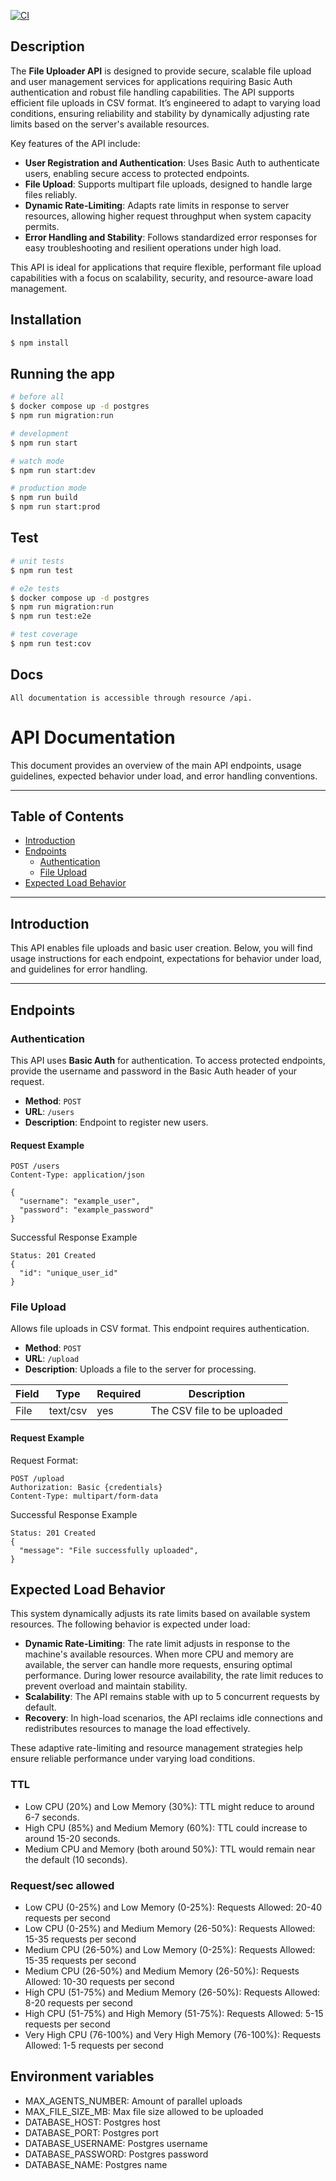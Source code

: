   <a href="https://github.com/bayerleindev/file-uploader-service/actions/workflows/ci.yml/badge.svg" target="_blank"><img src="https://github.com/bayerleindev/file-uploader-service/actions/workflows/ci.yml/badge.svg" alt="CI" /></a>

## Description

The **File Uploader API** is designed to provide secure, scalable file upload and user management services for applications requiring Basic Auth authentication and robust file handling capabilities. The API supports efficient file uploads in CSV format. It’s engineered to adapt to varying load conditions, ensuring reliability and stability by dynamically adjusting rate limits based on the server's available resources. 

Key features of the API include:
- **User Registration and Authentication**: Uses Basic Auth to authenticate users, enabling secure access to protected endpoints.
- **File Upload**: Supports multipart file uploads, designed to handle large files reliably.
- **Dynamic Rate-Limiting**: Adapts rate limits in response to server resources, allowing higher request throughput when system capacity permits.
- **Error Handling and Stability**: Follows standardized error responses for easy troubleshooting and resilient operations under high load.

This API is ideal for applications that require flexible, performant file upload capabilities with a focus on scalability, security, and resource-aware load management.


## Installation

```bash
$ npm install
```

## Running the app

```bash
# before all
$ docker compose up -d postgres
$ npm run migration:run

# development
$ npm run start

# watch mode
$ npm run start:dev

# production mode
$ npm run build
$ npm run start:prod
```

## Test

```bash
# unit tests
$ npm run test

# e2e tests
$ docker compose up -d postgres
$ npm run migration:run
$ npm run test:e2e

# test coverage
$ npm run test:cov
```

## Docs
```
All documentation is accessible through resource /api.
```

# API Documentation

This document provides an overview of the main API endpoints, usage guidelines, expected behavior under load, and error handling conventions.

---
## Table of Contents
- [Introduction](#introduction)
- [Endpoints](#endpoints)
  - [Authentication](#authentication)
  - [File Upload](#file-upload)
- [Expected Load Behavior](#expected-load-behavior)
---

## Introduction

This API enables file uploads and basic user creation. Below, you will find usage instructions for each endpoint, expectations for behavior under load, and guidelines for error handling.

---

## Endpoints

### Authentication

This API uses **Basic Auth** for authentication. To access protected endpoints, provide the username and password in the Basic Auth header of your request.

- **Method**: `POST`
- **URL**: `/users`
- **Description**: Endpoint to register new users.

#### Request Example

```
POST /users
Content-Type: application/json

{
  "username": "example_user",
  "password": "example_password"
}
```
Successful Response Example
```
Status: 201 Created
{
  "id": "unique_user_id"
}
```

### File Upload
Allows file uploads in CSV format. This endpoint requires authentication.
- **Method**: `POST`
- **URL**: `/upload`
- **Description**: Uploads a file to the server for processing.

| Field  | Type       | Required | Description
| ------ | ---------- | -------- | ----------
|  File  |  text/csv  |    yes   | The CSV file to be uploaded

#### Request Example
Request Format:
```
POST /upload
Authorization: Basic {credentials}
Content-Type: multipart/form-data
```

Successful Response Example
```
Status: 201 Created
{
  "message": "File successfully uploaded",
}
```

## Expected Load Behavior

This system dynamically adjusts its rate limits based on available system resources. The following behavior is expected under load:

- **Dynamic Rate-Limiting**: The rate limit adjusts in response to the machine's available resources. When more CPU and memory are available, the server can handle more requests, ensuring optimal performance. During lower resource availability, the rate limit reduces to prevent overload and maintain stability.
- **Scalability**: The API remains stable with up to 5 concurrent requests by default.
- **Recovery**: In high-load scenarios, the API reclaims idle connections and redistributes resources to manage the load effectively.

These adaptive rate-limiting and resource management strategies help ensure reliable performance under varying load conditions.

### TTL
- Low CPU (20%) and Low Memory (30%): TTL might reduce to around 6-7 seconds.
- High CPU (85%) and Medium Memory (60%): TTL could increase to around 15-20 seconds.
- Medium CPU and Memory (both around 50%): TTL would remain near the default (10 seconds).

### Request/sec allowed
- Low CPU (0-25%) and Low Memory (0-25%): Requests Allowed: 20-40 requests per second
- Low CPU (0-25%) and Medium Memory (26-50%): Requests Allowed: 15-35 requests per second
- Medium CPU (26-50%) and Low Memory (0-25%): Requests Allowed: 15-35 requests per second
- Medium CPU (26-50%) and Medium Memory (26-50%): Requests Allowed: 10-30 requests per second
- High CPU (51-75%) and Medium Memory (26-50%): Requests Allowed: 8-20 requests per second
- High CPU (51-75%) and High Memory (51-75%): Requests Allowed: 5-15 requests per second
- Very High CPU (76-100%) and Very High Memory (76-100%): Requests Allowed: 1-5 requests per second


## Environment variables
- MAX_AGENTS_NUMBER: Amount of parallel uploads
- MAX_FILE_SIZE_MB: Max file size allowed to be uploaded
- DATABASE_HOST: Postgres host
- DATABASE_PORT: Postgres port 
- DATABASE_USERNAME: Postgres username
- DATABASE_PASSWORD: Postgres password
- DATABASE_NAME: Postgres name